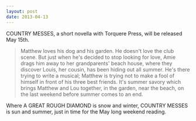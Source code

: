 ```yaml
---
layout: post
date: 2013-04-13
---
```


COUNTRY MESSES, a short novella with Torquere Press, will be released May 15th.  

>Matthew loves his dog and his garden. He doesn't love the club scene. But just when he's decided to stop looking for love, Amie drags him away to her grandparents' beach house, where they discover Louis, her cousin, has been hiding out all summer. He's there trying to write a musical; Matthew is trying not to make a fool of himself in front of his three best friends. It's summer savory which brings Matthew and Lou together, in the garden, near the beach, on the last weekend before summer comes to an end.  

Where A GREAT ROUGH DIAMOND is snow and winter, COUNTRY MESSES is sun and summer, just in time for the May long weekend reading. 
